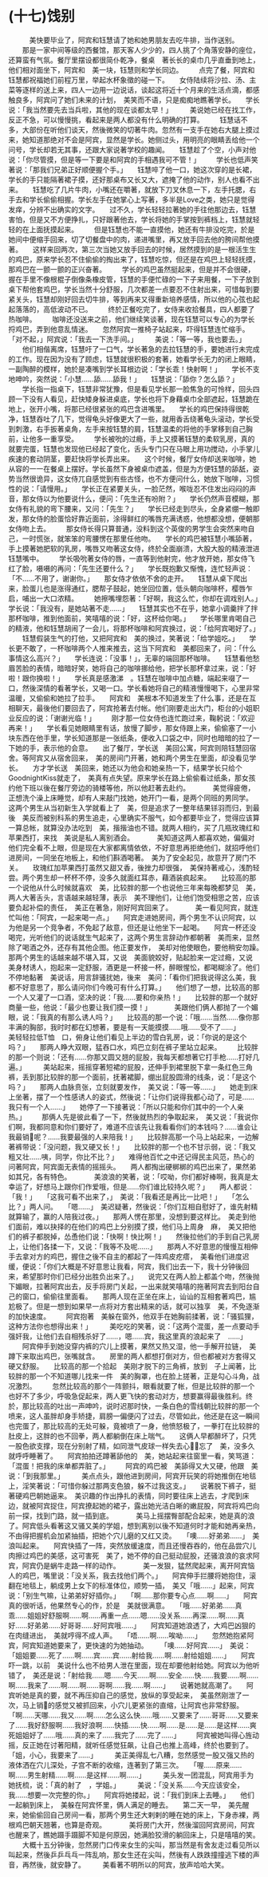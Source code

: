 # (十七)饯别
　　　美快要毕业了，阿宾和钰慧请了她和她男朋友去吃牛排，当作送别。 
　　那是一家中间等级的西餐馆，那天客人少少的，四人挑了个角落安静的座位，还算蛮有气氛。餐厅里摆设都很简仆乾净，餐桌　著长长的桌巾几乎直垂到地上，他们相对面坐下，阿宾和　美一块，钰慧则和学长同边。 
　　点完了餐，阿宾和钰慧都祝福她们前程万里，举起水杯象徵的碰一下。　　女侍陆续将沙拉、汤、主菜等逐样的送上来，四人一边用一边说话，谈起这将近十个月来的生活点滴，都感触良多，阿宾问了她们未来的计划，　美笑而不语，只是痴痴地瞧著学长。　　学长说：「我当然要先去当兵啦，其他的现在谈都太早！」　　　美说她已经在找工作，反正不急，可以慢慢挑，看起来是两人都没有什么明确的打算。 
　　钰慧话不多，大部份在听他们谈天，然後微笑的切著牛肉。忽然有一支手在她右大腿上摸过来，她知道那绝对不会是阿宾，显然是学长。她侧过头，用明亮的眼睛丢给他一个问号，学长却若无其事，还跟大家说著学校的趣闻。　　钰慧趁了个空，小声对他说：「你尽管摸，但是等一下要是和阿宾的手相遇我可不管！」 
　　学长也低声笑著说：「那我们兄弟正好顺便握个手。」　　钰慧啐了他一口，她这次穿的是长裙，学长的手只能隔著裙子摸，还好那桌布又长又大，遮掩了他的动作，别人也看不出来。　　钰慧吃了几片牛肉，小嘴还在嚼著，就放下刀叉休息一下，左手托腮，右手去和学长偷偷相握。学长左手在她掌心上写著，多半是Love之类，她只是觉得发痒，分辨不出确实的文字。　　过不久，学长轻轻拉著她的手往他那边去，钰慧害怕，但是又不方便挣扎，只好跟著他去，学长将她的手掌按到裤档上，钰慧就轻轻的在上面抚摸起来。 
　　但是钰慧也不能一直摸他，她还有牛排没吃完，於是她间中便缩手回来，切了切餐盘中的肉，递进嘴里，再又放手回去他的胯间帮他摸著。　　这样来回两次，第三次当她又放手回去的时候，居然摸到的是一根活生生的鸡巴，原来学长忍不住偷偷的掏出来了，钰慧吃惊，但还是在鸡巴上轻轻抚摸，那鸡巴在一颤一颤的正兴奋著。 
　　学长的鸡巴虽然挺起来，但是并不会很硬，握在手里不像根棍子倒像条橡皮管，钰慧的手便忙碌的一下子来用餐，一下子放到桌下帮他套鸡巴，学长当然十分舒服，几次都差一点要忍不住射出来，可惜每到要紧关头，钰慧却刚好回去切牛排，等到再来又得重新培养感情，所以他的心弦也起起落落的，高低波动不已。 
　　终於正餐吃完了，女侍来收拾餐具，四人都要了热咖啡。 
　　咖啡还没送来之前，他们继续笑谈著，现在钰慧可以专心的为学长捋鸡巴，弄到他意乱情迷。　　忽然阿宾一推椅子站起来，吓得钰慧连忙缩手。　　「对不起，」阿宾说：「我去一下洗手间。」　　　美说：「等一等，我也要去。」 
　　他们相偕离席，钰慧吁了一口气，学长著急的去拉钰慧的手，要她进行未完成的工作。现在因为没有了顾虑，钰慧就很积极的套著，她看学长无力的闭上眼睛，一副陶醉的模样，她於是凑嘴到学长耳根边说：「学长乖！快射啊！」　　学长不支地呻吟，突然说：「小慧……舔……舔我！」　　钰慧说：「舔你？怎么舔？」 
　　学长指一指桌下，钰慧非常犹豫，但是看见学长那一脸焦急的可怜样，回头四顾一下没有人看见，赶快矮身躲进桌底，学长也将下身藉桌巾全部遮起，钰慧跪在地上，张开小嘴，将那已经很紧张的鸡巴含进嘴里。　　学长的鸡巴保持得很乾净，钰慧吞吐了几下，觉得龟头好像更大了一些，就用香舌绕著龟头滚动，学长受到刺激，右手扳著桌角，左手来按钰慧的肩，钰慧温柔的将他的手掌移到自己胸前，让他多一重享受。 
　　学长被吮的过瘾，手上又摸著钰慧的柔软乳房，真的就要完蛋，钰慧也发现他已经起了变化，舌头专门只在马眼上用功搅动，小手掌儿疾速的套动阴茎，要赶快将学长弄出来。　　这个时候，餐厅女侍却送来咖啡，她从容的一一在餐桌上摆好。学长虽然下身被桌巾遮盖，但是为方便钰慧的舔舐，姿势当然很诡异，这女侍兀自感觉到有些古怪，也不方便问什么，她放下咖啡，习惯性的说：「请慢用。」　　学长正在紧要关头，一脸茫然，喉咙忍不住发出闷闷的声音，那女侍以为他要说什么，便问：「先生还有吩附？」　　学长仍然声音模糊，那女侍有礼貌的弯下腰来，又问：「先生？」　　学长已经走到尽头，全身紧绷一触即发，那女侍的脸蛋恰好靠近面前，涂得鲜红的嘴唇充满诱惑，他想都没想，便朝那女侍吻上去。 
　　那女侍长得只算普通，没料到这个英俊的男学生会突然来吻自己，一时慌张，就笨笨的弯腰愣在那里任他吻。　　学长的鸡巴被钰慧小嘴舔著，手上摸著她肥软的乳房，嘴唇又吻著这女侍，终於全面崩溃，大股大股的精液泄进钰慧嘴中。 
　　学长吸吮著女侍的唇，一直等到他射完，他才放开她，那女侍飞红了脸，嗫嗫的再问：「先生还要什么？」　　学长既抱歉又惭愧，连忙轻声说：「不……不用了，谢谢你。」　　那女侍才依依不舍的走开。　　钰慧从桌下爬出来，脸蛋儿也是涨得通红，腮帮子鼓起，她坐回位置，低头朝向咖啡杯，樱唇乍启，哺出一大口浓精。 
　　她擦嘴埋怨著：「好啊，我这么忙，你却在调戏别人。」　　学长说：「我没有，是她站著不走……」　　钰慧其实也不在乎，她拿小调羹拌了拌那杯咖啡，推到他面前，笑嘻嘻的说：「好，这杯给你喝。」　　学长哪里肯喝自己的精液，他和钰慧胡闹了一会儿，将那杯咖啡和阿宾换过，说：「给阿宾喝好了。」 
　　钰慧假装生气的打他，又把阿宾和　美的换过，笑著说：「给学姐吃。」　　学长更不敢了，一杯咖啡两个人推来推去，这当下阿宾和　美都回来了，问：「什么事情这么高兴？」　　学长连说：「没事！」，无辜的端回那杯咖啡。　　钰慧看他愁眉苦脸的表情，暗暗好笑，她将自己的咖啡挪给他，把学长那杯拿过来，说：「好啦！跟你换啦！」　　学长真是感激涕　。钰慧在咖啡中加点糖，端起来啜了一口，然後深情的看著学长，又喝一口。学长看她将自己的精液慢慢喝下，心里非常温暖，又偷偷和她拉了拉手。　　阿宾和　美根本不知道发生了什么事，还是在互相聊天，最後他们要回去了，阿宾抢著去付帐。他们刚要走出大门，柜台的小姐职业反应的说：「谢谢光临！」 
　　刚才那一位女侍也连忙跑过来，鞠躬说：「欢迎再来！」　　学长看见她眼睛里有话，放慢了脚步，那女侍跟上来，偷偷塞了一小块东西在他手里，学长知道那是一张纸条，便收入口袋之中，同时也暗暗的拉了一下她的手，表示他的会意。　　出了餐厅，学长送　美回公寓，阿宾则陪钰慧回宿舍。等阿宾又从宿舍回来，　美的房间门开著，她和两个男生在里面，却没看见学长。　　方才学长送　美回来，她还以为他会和她亲热一下，结果学长只给个GoodnightKiss就走了，　美真有点失望。原来学长在路上偷偷看过纸条，那女孩约他下班以後在餐厅旁边的骑楼等他，所以他赶著去赴约。 
　　　美觉得疲倦，正想洗个澡上床睡觉，却有人来敲门找她，她开门一看，是两个同班的男同学。　　这两个男生从当初新生入学就看上了　美，但是追求了一整年结果铩羽而归，到最後　美反而被别科系的男生追走，心里确实不服气，如今都要毕业了，觉得应该算一算总帐，就算没办法吃到　美，揩揩油也不错。就两人相约，买了几瓶玫瑰红和苹果西打，来找　美说是私人离别酒会。 
　　　美知道这两人都喜欢她，偏偏对他们完全看不上眼，但是现在大家都离情依依，不好意思再拒绝他们，就招呼他们进房间，一同坐在地板上，和他们斟酒喝著。　美为了安全起见，故意开了房门不关。　　玫瑰红加苹果西打虽然又甜又香，後挫力却很强，　美保持著戒心，浅酌轻尝。两个男生却一杯杯不停，没多久就面红耳赤，藉酒装疯起来。　　比较高的那一个说他从什么时候就喜欢　美，比较胖的那一个也说他三年来每晚都梦见　美，两人大著舌头，言语越来越轻薄，表示　美不理他们，让他们饱受相思之苦，应该要负起补偿的责任，　美正在著急，刚好阿宾回来了。 
　　　美一看见阿宾，就连忙叫他：「阿宾，一起来喝一点。」　　阿宾走进她房间，两个男生不认识阿宾，以为他是另一个竞争者，不免起了敌意，但还是让他坐下一起喝。　　阿宾一杯还没喝完，光听他们的说话就生气起来了，这两个男生言辞动作都朝著　美而来，显然除了喝酒之外，还存有其他企图。他正要发作，　美却对他使眼色，要他稍安勿躁。　　那两个男生的话越来越不堪入耳，又说　美面貌姣好，贴起脸来一定过瘾，又说　美身材诱人，抱起来一定舒服，酒更是一杯接一杯，醉眼惺忪，都喝糊涂了。他们不停地黏著　美说话，用言辞骚扰她，後来　美问：「看你们把我说得这么美，我都不好意思了，那么请问你们今晚可有什么打算。」　　他们想了一想，比较高的那一个人又灌了一口酒，坚决的说：「我……要和你亲热！」　　比较胖的那一个就好商量一些，他说：「最少也要让我们摸一摸！」 
　　　美跟他们俩人都抛了一个媚眼，说：「我真的有那么诱人吗？」　　比较高的那一个说：「哦……当然……像你那丰满的胸部，我时时都在幻想著，要是有一天能摸摸……哦……受不了……」　　　美轻轻拉低T恤　口，俯身让他们看见上半边的雪白乳房，说：「你说的是这个吗？」　　那两人睁大双眼，猛吞口水，鸡巴立刻在裤子里站立起来。 
　　比较胖的那一个则说：「还有……你那又圆又翘的屁股，我每天都想著它打手枪……打好几遍。」　　　美站起来，摇摇穿著短裙的屁股，还伸手到裙里脱下拿一条红色三角裤，丢到那比较胖的那一个面前，抚著裙脚，绷出屁股圆滑的线条，说：「是这个吗？」　　那两人血脉贲张，立刻就要发作，　美又说：「等一等……」　　她走到床上坐著，摆了一个性感诱人的姿式，然後说：「让你们说得我都心动了，可是……我只有一个人……」　　她停了一下接著说：「所以只能和你们其中的一个人亲热。」 
　　那俩人先是彼此看了一下，然後就热烈的争取起来，　美又说：「我说你们啊，我都同意和你们要好了，难道不应该先让我看看你们的本钱吗？……谁会让我最销呢？……我要最强的人来陪我！」　　比较胖高那一个马上站起来，一边解著裤带说：「没问题，我又硬又长！」　　比较胖的那一个也不甘示弱，说：「我又粗又壮……咦，同学，你比不比？」　　难得他百忙之中还记得民主风范，热心的问著阿宾，阿宾面无表情的摇摇头。　　两人都掏出硬梆梆的鸡巴出来了，果然弟如其兄，各有特色。 
　　　美浪浪的笑著，说：「哎呦，你们都好棒啊，我真是太幸运了，好想马上跟你们作爱哦，但是……你们谁比较持久呢？」　　两人都说：「我！」　　「这我可看不出来了，」　美说：「我看还是再比一比吧！」　　「怎么比？」两人问。　　「嗯……」　美迟疑著，然後说：「你们互相自慰好了，谁先射精就算输了，赢的人陪我过夜。」　　那两人愣在那里，没想到要这样比。　美走到他们面前，难以抉择的在他们的鸡巴上分别摸了摸，他们马上周身　麻，　美又把他们的裤子都脱掉，怂恿他们说：「快啊！快比啊！」　　然後拉他们的手到自己乳房上，让他们各揉一下，又说：「我等不及呢……」　　那两人不好意思的慢慢互相伸手去拿对方的鸡巴，握住之後不自主的都起了一阵鸡皮疙瘩，　美看他们进度迟缓，便说：「你们大概是不好意思让我看，阿宾，我们出去一下，我十分钟後回来，希望那时你们已经分出胜负出来了。」　　说完又在两人脸上都盖个吻，然後抛下媚眼，拉著阿宾出去，反手将房门关起，一出来就笑嘻嘻的拖著阿宾去到阳台自己的窗口，偷偷往里面看。　　那两人现在正坐在床上，讪讪的互相套著鸡巴，尴尬极了。但是一想到如果早一点将对方套出精来的话，就可以独享　美，不免逐渐的加快速度。 
　　阿宾抱著　美躲在窗外，他双手在她胸前揉著，说：「骚狐狸，这种方法你也想得出来！」　　　美吃吃的笑著，说：「这两个混蛋，差一点要动手强奸我，让他们去自相残杀好了……，嗯……宾，我这里真的浪起来了　……」 
　　阿宾伸手到她没穿内裤的穴儿上摸著，果然又热又湿，他一手解开拉链，　美蹲下来取出鸡巴，张嘴就含。　　房里的两人都想打倒对方，但也都被对方套得又硬又舒服。　　比较高的那一个拾起　美刚才脱下的三角裤，放到　子上闻著，比较胖的那一个不知道哪儿找来一件　美的胸罩，也在脸上搓著，正是勾心斗角，战况激烈。 
　　忽然比较高的那个一阵颤抖，眼看就要了帐，但是比较胖的那一个也好不了多少，呼吸急促起来，两人更飞快的套动对方，想要赢得最後胜利。终於，那比较高的吐出一声呻吟，说时迟那时快，一条白色的雪线朝比较胖的那一个喷来，这人虽胖却身手矫捷，肩膀一偏便闪了过去，尽管如此，他还是在这一瞬间也完蛋了，那比较高的无处可躲，竟被喷了一身，他愤怒极了，一拳打在比较胖的肚皮上，这胖的也不回拳，两人都躺倒在床上喘气。　　这俩人早都醉坏了，只凭一股色欲支撑，现在分别射了精，如同泄气皮球一样失去心，忘了　美，没多久就呼呼睡著了。　　阿宾拍拍还蹲著舔他的　美，她站起来往窗里一看，笑骂道：「混蛋！把我的床单都弄脏了。」 
　　阿宾的鸡巴被　美舔得又大又硬，他跟　美说：「到我那里。」　　　美点点头，跟他进到房间，阿宾开玩笑的将她推倒在地毯上，淫笑著说：「可惜你躲过那两支色狼，躲不过我这支。」　　说著脱下裤子，挺著硬鸡巴朝她逼来。　美识趣的作出挣扎的表情，同时要往床上逃去，才爬到床边，就被阿宾捉住，阿宾撩起她的裙子，露出她光洁白晰的嫩屁股，阿宾将鸡巴向前一探，找到门路，就一插到底。 
　　　美马上摇摆臀部配合起来，她是真的浪了。阿宾低头看著这又骚又美的学姐，想到离别以後不知道何时才能和她再亲热，不由得把握机会加紧抽插，把她个穴儿磨的又红又烫。　　「噢……好弟弟……」　美浪叫起来。　　阿宾快插了一阵，突然放缓速度，而且还慢吞吞的，他在品尝穴儿肉擦过鸡巴的美感，这可害死　美了，她不停的自己挺动屁股，还骚浪浪的哀求阿宾，阿宾仍是蜗牛走路一样的动作。 
　　　美一发狠，猛然爬起来，离开阿宾恼人的鸡巴，嘴里说：「没关系，我去找他们两个。」　　阿宾伸手拦腰将她抱住，滚翻在地毯上，躺成男上女下的标准体位，顺势一插，　美又「哦……」起来，阿宾说：「别生气嘛，让弟弟好好插你。」　　「啊……那你要专心点……啊……」　　阿宾真的很听话，他果然专心的作，於是　美就很满意。　　「哦……好弟弟……真乖……姐姐好舒服啊……啊……再重一点……嗯……没关系……再深……啊……真好……好弟弟……好哥哥……好阿宾哦……」　　阿宾知道她浪透了，大鸡巴凶狠的在肉缝进出，　美就哼得不成人声。　　「唔……啊……唉呦……」　　忽然她抱紧阿宾，阿宾知道她要来了，更快速的为她抽动。 
　　「噢……好阿宾……」　美说：「姐姐要……死了……啊……宾……宾……射给我……啊……射给姐姐……」　　阿宾吓一跳，以前　美说什么也不给男人泄在里面，现在却要他射给她。阿宾以为他听错了，　美还是说：「射给我……嗯……今天……啊……安全……快……我要……啊……啊……我来了……啊……啊……哥啊……我……啊……」　　说著她就高潮了。　　阿宾听她是真的要，就不再压抑自己的感觉，放纵的享受起来，　美虽然刚泄了一次，马上销的感觉又被抓回来，小穴儿更紧张的直缩，让阿宾也非常舒服。　　「啊……天哪……我又……啊……怎么这么快……哦……又要来了……哥哥……又要来了……我好舒服啊……我好浪啊……快插……快……啊……是……是……是这样……爽死姐姐好了……哦……真的来了……我完了……完了……」 
　　阿宾被她叫得心旌动摇，反正她在讨著阳精，就听任感觉狂飙，让自己也推上高峰，终於也要到了。　　「姐，小心，我要来了……」　　　美正美得乱七八糟，忽然感觉一股又强又热的液体洒在穴儿深处，子宫不断的收缩，连著到了第三次。　　「喔……原来……啊……男生射精……啊……是这样……啊……」　　　美头发一团混乱，阿宾用手为她抚梳，说：「真的射了　，学姐。」　　　美说：「没关系……今天应该安全，我……想要一次完整的你。」　　阿宾将她搂起，说：「我们到床上去睡。」　　他们一起躺到床上，　美躲在阿宾怀里，俩人满足的睡去。　　第二天一早，　美先醒来，她偷偷回自己房间一看，那两个男生还大剌剌的睡在她的床上，下身赤裸，两根鸡巴朝天翘著，也算是奇观。 
　　　美将房门大开，然後溜回阿宾房间，阿宾也醒来了，瞧她蹑手蹑脚不知是何原因，她满脸狡滑的躺回床上，只是嘻嘻的笑。 
　　大概十五分钟後，忽然房门口传来女生的尖叫，那当然是有舍友走过看见所以叫起来，然後乒乒乓乓一阵乱响，那女生还在尖叫，然後有人跌跌撞撞逃下楼的声音，再然後，就安静了。　　　美看著不明所以的阿宾，放声哈哈大笑。 

